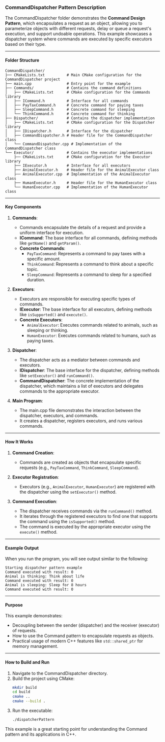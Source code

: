 ### CommandDispatcher Pattern Description

The CommandDispatcher folder demonstrates the **Command Design Pattern**, which encapsulates a request as an object, allowing you to parameterize objects with different requests, delay or queue a request's execution, and support undoable operations. This example showcases a dispatcher system where commands are executed by specific executors based on their type.

---

#### Folder Structure
```
CommandDispatcher/
├── CMakeLists.txt          # Main CMake configuration for the CommandDispatcher project
├── main.cpp                # Entry point for the example
├── Commands/               # Contains the command definitions
│   ├── CMakeLists.txt      # CMake configuration for the Commands library
│   ├── ICommand.h          # Interface for all commands
│   ├── PayTaxCommand.h     # Concrete command for paying taxes
│   ├── SleepCommand.h      # Concrete command for sleeping
│   └── ThinkCommand.h      # Concrete command for thinking
├── Dispatcher/             # Contains the dispatcher implementation
│   ├── CMakeLists.txt      # CMake configuration for the Dispatcher library
│   ├── IDispatcher.h       # Interface for the dispatcher
│   ├── CommandDispatcher.h # Header file for the CommandDispatcher class
│   └── CommandDispatcher.cpp # Implementation of the CommandDispatcher class
└── Executor/               # Contains the executor implementations
    ├── CMakeLists.txt      # CMake configuration for the Executor library
    ├── IExecutor.h         # Interface for all executors
    ├── AnimalExecutor.h    # Header file for the AnimalExecutor class
    ├── AnimalExecutor.cpp  # Implementation of the AnimalExecutor class
    ├── HumanExecutor.h     # Header file for the HumanExecutor class
    └── HumanExecutor.cpp   # Implementation of the HumanExecutor class
```

---

#### Key Components

1. **Commands**:
   - Commands encapsulate the details of a request and provide a uniform interface for execution.
   - **ICommand**: The base interface for all commands, defining methods like `getName()` and `getParam()`.
   - **Concrete Commands**:
     - `PayTaxCommand`: Represents a command to pay taxes with a specific amount.
     - `ThinkCommand`: Represents a command to think about a specific topic.
     - `SleepCommand`: Represents a command to sleep for a specified duration.

2. **Executors**:
   - Executors are responsible for executing specific types of commands.
   - **IExecutor**: The base interface for all executors, defining methods like `isSupported()` and `execute()`.
   - **Concrete Executors**:
     - `AnimalExecutor`: Executes commands related to animals, such as sleeping or thinking.
     - `HumanExecutor`: Executes commands related to humans, such as paying taxes.

3. **Dispatcher**:
   - The dispatcher acts as a mediator between commands and executors.
   - **IDispatcher**: The base interface for the dispatcher, defining methods like `setExecutor()` and `runCommand()`.
   - **CommandDispatcher**: The concrete implementation of the dispatcher, which maintains a list of executors and delegates commands to the appropriate executor.

4. **Main Program**:
   - The main.cpp file demonstrates the interaction between the dispatcher, executors, and commands.
   - It creates a dispatcher, registers executors, and runs various commands.

---

#### How It Works
1. **Command Creation**:
   - Commands are created as objects that encapsulate specific requests (e.g., `PayTaxCommand`, `ThinkCommand`, `SleepCommand`).

2. **Executor Registration**:
   - Executors (e.g., `AnimalExecutor`, `HumanExecutor`) are registered with the dispatcher using the `setExecutor()` method.

3. **Command Execution**:
   - The dispatcher receives commands via the `runCommand()` method.
   - It iterates through the registered executors to find one that supports the command using the `isSupported()` method.
   - The command is executed by the appropriate executor using the `execute()` method.

---

#### Example Output
When you run the program, you will see output similar to the following:
```
Starting dispatcher pattern example
Command executed with result: 0
Animal is thinking: Think about life
Command executed with result: 0
Animal is sleeping: Sleep for 8 hours
Command executed with result: 0
```

---

#### Purpose
This example demonstrates:
- Decoupling between the sender (dispatcher) and the receiver (executor) of requests.
- How to use the Command pattern to encapsulate requests as objects.
- Practical usage of modern C++ features like `std::shared_ptr` for memory management.

---

#### How to Build and Run
1. Navigate to the CommandDispatcher directory.
2. Build the project using CMake:
   ```bash
   mkdir build
   cd build
   cmake ..
   cmake --build .
   ```
3. Run the executable:
   ```bash
   ./dispatcherPattern
   ```

This example is a great starting point for understanding the Command pattern and its applications in C++.
